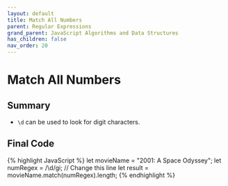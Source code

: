 ```yaml
---
layout: default
title: Match All Numbers
parent: Regular Expressions
grand_parent: JavaScript Algorithms and Data Structures
has_children: false
nav_order: 20
---
```

# Match All Numbers
## Summary
- `\d` can be used to look for digit characters.

## Final Code

{% highlight JavaScript %}
let movieName = "2001: A Space Odyssey";
let numRegex = /\d/gi; // Change this line
let result = movieName.match(numRegex).length;
{% endhighlight %}
